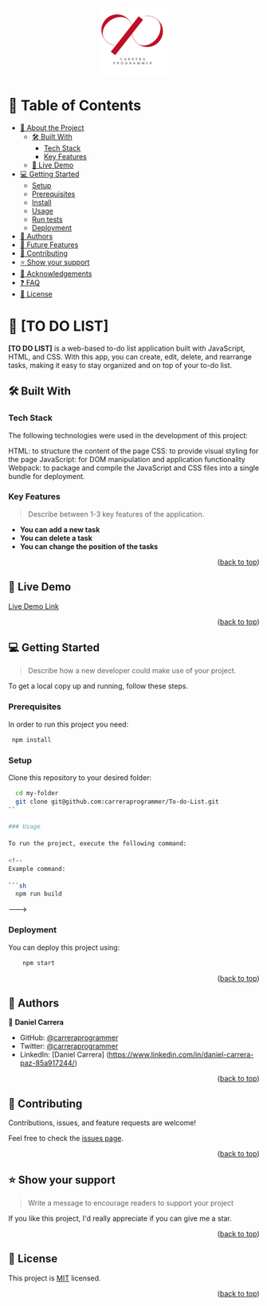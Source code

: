 <a name="readme-top"></a>

<div align="center">

  <img src="https://github.com/carreraprogrammer/To-do-List/blob/master/carrera_logo.png?raw=true" alt="logo" width="140"  height="auto" />
  <br/>

</div>


# 📗 Table of Contents

- [📖 About the Project](#about-project)
  - [🛠 Built With](#built-with)
    - [Tech Stack](#tech-stack)
    - [Key Features](#key-features)
  - [🚀 Live Demo](#live-demo)
- [💻 Getting Started](#getting-started)
  - [Setup](#setup)
  - [Prerequisites](#prerequisites)
  - [Install](#install)
  - [Usage](#usage)
  - [Run tests](#run-tests)
  - [Deployment](#triangular_flag_on_post-deployment)
- [👥 Authors](#authors)
- [🔭 Future Features](#future-features)
- [🤝 Contributing](#contributing)
- [⭐️ Show your support](#support)
- [🙏 Acknowledgements](#acknowledgements)
- [❓ FAQ](#faq)
- [📝 License](#license)

# 📖 [TO DO LIST] <a name="about-project"></a>


**[TO DO LIST]** is a web-based to-do list application built with JavaScript, HTML, and CSS. With this app, you can create, edit, delete, and rearrange tasks, making it easy to stay organized and on top of your to-do list.

## 🛠 Built With <a name="built-with"></a>

### Tech Stack <a name="tech-stack"></a>

The following technologies were used in the development of this project:

HTML: to structure the content of the page
CSS: to provide visual styling for the page
JavaScript: for DOM manipulation and application functionality
Webpack: to package and compile the JavaScript and CSS files into a single bundle for deployment.


<!-- Features -->

### Key Features <a name="key-features"></a>

> Describe between 1-3 key features of the application.

- **You can add a new task**
- **You can delete a task**
- **You can change the position of the tasks**

<p align="right">(<a href="#readme-top">back to top</a>)</p>


## 🚀 Live Demo <a name="live-demo"></a>


[Live Demo Link](https://carreraprogrammer.github.io/To-do-List/dist)

<p align="right">(<a href="#readme-top">back to top</a>)</p>

<!-- GETTING STARTED -->

## 💻 Getting Started <a name="getting-started"></a>

> Describe how a new developer could make use of your project.

To get a local copy up and running, follow these steps.

### Prerequisites

In order to run this project you need:


```sh
 npm install
```

### Setup

Clone this repository to your desired folder:


```sh
  cd my-folder
  git clone git@github.com:carreraprogrammer/To-do-List.git
``

### Usage

To run the project, execute the following command:

<!--
Example command:

```sh
  npm run build
```
--->

### Deployment

You can deploy this project using:


```sh
    npm start
```


<p align="right">(<a href="#readme-top">back to top</a>)</p>

## 👥 Authors <a name="authors"></a>


👤 **Daniel Carrera**
​
- GitHub: [@carreraprogrammer](https://github.com/carreraprogrammer)
- Twitter: [@carreraprogrammer](https://twitter.com/carreraprog)
- LinkedIn: [Daniel Carrera] (https://www.linkedin.com/in/daniel-carrera-paz-85a917244/)


<p align="right">(<a href="#readme-top">back to top</a>)</p>


<!-- CONTRIBUTING -->

## 🤝 Contributing <a name="contributing"></a>

Contributions, issues, and feature requests are welcome!

Feel free to check the [issues page](https://github.com/carreraprogrammer/To-do-List/issues/).

<p align="right">(<a href="#readme-top">back to top</a>)</p>

<!-- SUPPORT -->

## ⭐️ Show your support <a name="support"></a>

> Write a message to encourage readers to support your project

If you like this project, I'd really appreciate if you can give me a star.

<p align="right">(<a href="#readme-top">back to top</a>)</p>

## 📝 License <a name="license"></a>

This project is [MIT](MIT.md) licensed.

<p align="right">(<a href="#readme-top">back to top</a>)</p>
